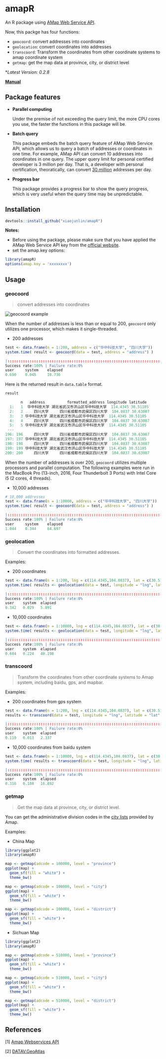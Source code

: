 # amapR
An R package using [AMap Web Service API](https://lbs.amap.com/api/webservice/guide/api/georegeo). 

Now, this packge has four functions: 
- `geocoord`: convert addresses into coordinates
- `geolocation`: convert coordinates into addresses
- `transcoord`: Transform the coordinates from other coordinate systems to amap coordinate system
- `getmap`: get the map data at province, city, or district level

**Latest Version: 0.2.8*

[**Manual**](https://github.com/xiaojunlin/amapR/raw/master/docs/amapR_0.2.8.pdf)

## Package features

- **Parallel computing**
  
  Under the premise of not exceeding the query limit, the more CPU cores you use, the faster the functions in this package will be.

- **Batch query**

   This package embeds the batch query feature of AMap Web Service API, which allows us to query a batch of addresses or coordinates in one time. For example, AMap API can convert 10 addresses into coordinates in one query. The upper query limit for personal certified developer is 3 million per day. That is, a developer with personal certification, theoratically, can convert <u>30 million</u> addresses per day.

- **Progress bar**
  
  This package provides a progress bar to show the query progress, which is very useful when the query time may be unpredictable.
  


## Installation

```R
devtools::install_github("xiaojunlin/amapR") 
```

**Notes:** 
- Before using the package, please make sure that you have applied the AMap Web Service API key from the [official website](https://lbs.amap.com/api/webservice/guide/create-project/get-key).
- set the amap.key options:
```R
library(amapR)
options(amap.key = 'xxxxxxxx')
```
## Usage
### geocoord
> convert addresses into coordinates




![geocoord example](docs/geocoord_example.gif)


When the number of addresses is less than or equal to 200, `geocoord` only utilizes one processor, which makes it single-threaded.

- 200 addresses

```R
test <- data.frame(n = 1:200, address = c("华中科技大学", "四川大学"))
system.time( result <- geocoord(data = test, address = "address") )
```
```R
|::::::::::::::::::::::::::::::::::::::::::::::::::::::::::::::::::::::| 100%
Success rate:100% | Failure rate:0%  
user     system    elapsed
0.690    0.045     10.736
```
Here is the returned result in `data.table` format.

```R
result
```
```R
       n   address          formatted_address longitude latitude
  1:   1  华中科技大学 湖北省武汉市洪山区华中科技大学  114.4345 30.51105
  2:   2     四川大学     四川省成都市武侯区四川大学  104.0837 30.63087
  3:   3 华中科技大学 湖北省武汉市洪山区华中科技大学  114.4345 30.51105
  4:   4     四川大学     四川省成都市武侯区四川大学  104.0837 30.63087
  5:   5 华中科技大学 湖北省武汉市洪山区华中科技大学  114.4345 30.51105
 ---                                                                   
196: 196     四川大学     四川省成都市武侯区四川大学  104.0837 30.63087
197: 197 华中科技大学 湖北省武汉市洪山区华中科技大学  114.4345 30.51105
198: 198     四川大学     四川省成都市武侯区四川大学  104.0837 30.63087
199: 199 华中科技大学 湖北省武汉市洪山区华中科技大学  114.4345 30.51105
200: 200     四川大学     四川省成都市武侯区四川大学  104.0837 30.63087
```

When the number of addresses is over 200, `geocoord` utilizes multiple processors and parallel computation. The following examples were run in the MacBook Pro (13-inch, 2016, Four Thunderbolt 3 Ports) with Intel Core i5 (2 cores, 4 threads).

- 10,000 addresses

```R
# 10,000 addresses
test <- data.frame(n = 1:10000, address = c("华中科技大学", "四川大学"))
system.time( result <- geocoord(data = test, address = "address") )
```
```R
|::::::::::::::::::::::::::::::::::::::::::::::::::::::::::::::::::::::| 100%
Success rate:100% | Failure rate:0%
user     system    elapsed
1.044    0.344     64.697   
```


### geolocation

>Convert the coordinates into formatted addresses.

Examples:

- 200 coordinates

```R
test <- data.frame(n = 1:200, lng = c(114.4345,104.0837), lat = c(30.51105, 30.63087))
system.time( results <- geolocation(data = test, longitude = "lng", latitude = "lat") )
```
```R
|::::::::::::::::::::::::::::::::::::::::::::::::::::::::::::::::::::::| 100%
Success rate:100% | Failure rate:0%
user    system  elapsed 
0.342   0.029   5.891 
```

- 10,000 coordinates

```R
test <- data.frame(n = 1:10000, lng = c(114.4345,104.0837), lat = c(30.51105, 30.63087))
system.time( results <- geolocation(data = test, longitude = "lng", latitude = "lat") )
```
```R
|::::::::::::::::::::::::::::::::::::::::::::::::::::::::::::::::::::::| 100%
Success rate:100% | Failure rate:0%
user    system  elapsed 
0.604   0.224   40.198 
```


### transcoord
>Transform the coordinates from other coordinate systems to Amap system, including baidu, gps, and mapbar.

Examples:

- 200 coordinates from gps system

```R
test <- data.frame(n = 1:200, lng = c(114.4345,104.0837), lat = c(30.51105, 30.63087))
results <- transcoord(data = test, longitude = "lng", latitude = "lat", coordsys = "gps")
```
```R
|::::::::::::::::::::::::::::::::::::::::::::::::::::::::::::::::::::::| 100%
Success rate:100% | Failure rate:0%
user    system  elapsed 
0.110   0.013   2.337 
```
- 10,000 coordinates from baidu system

```R
test <- data.frame(n = 1:10000, lng = c(114.4345,104.0837), lat = c(30.51105, 30.63087))
system.time( results <- transcoord(data = test, longitude = "lng", latitude = "lat", coordsys = "baidu") )
```
```R
|::::::::::::::::::::::::::::::::::::::::::::::::::::::::::::::::::::::| 100%
Success rate:100% | Failure rate:0%
user    system  elapsed 
0.316   0.108   16.892 
```


### getmap

> Get the map data at province, city, or district level.

You can get the administrative division codes in the [city lists](https://lbs.amap.com/api/webservice/download) provided by Amap.

Examples:

- China Map

```R
library(ggplot2)
library(amapR)

map <- getmap(adcode = 100000, level = "province")
ggplot(map) +
  geom_sf(fill = "white") +
  theme_bw()

map <- getmap(adcode = 100000, level = "city")
ggplot(map) +
  geom_sf(fill = "white") +
  theme_bw()

map <- getmap(adcode = 100000, level = "district")
ggplot(map) +
  geom_sf(fill = "white") +
  theme_bw()
```

- Sichuan Map

```R
library(ggplot2)
library(amapR)

map <- getmap(adcode = 510000, level = "province")
ggplot(map) +
  geom_sf(fill = "white") +
  theme_bw()

map <- getmap(adcode = 510000, level = "city")
ggplot(map) +
  geom_sf(fill = "white") +
  theme_bw()

map <- getmap(adcode = 510000, level = "district")
ggplot(map) +
  geom_sf(fill = "white") +
  theme_bw()
```

## References
[1] [Amap Webservices API](https://lbs.amap.com/api/webservice/summary)

[2] [DATAV.GeoAtlas](https://datav.aliyun.com/tools/atlas/index.html#&lat=10.14193168613103&lng=166.46484375&zoom=2)